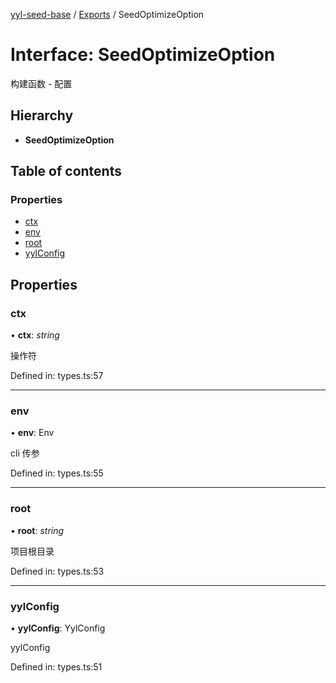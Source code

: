 [yyl-seed-base](../README.md) / [Exports](../modules.md) / SeedOptimizeOption

# Interface: SeedOptimizeOption

构建函数 - 配置

## Hierarchy

* **SeedOptimizeOption**

## Table of contents

### Properties

- [ctx](seedoptimizeoption.md#ctx)
- [env](seedoptimizeoption.md#env)
- [root](seedoptimizeoption.md#root)
- [yylConfig](seedoptimizeoption.md#yylconfig)

## Properties

### ctx

• **ctx**: *string*

操作符

Defined in: types.ts:57

___

### env

• **env**: Env

cli 传参

Defined in: types.ts:55

___

### root

• **root**: *string*

项目根目录

Defined in: types.ts:53

___

### yylConfig

• **yylConfig**: YylConfig

yylConfig

Defined in: types.ts:51
